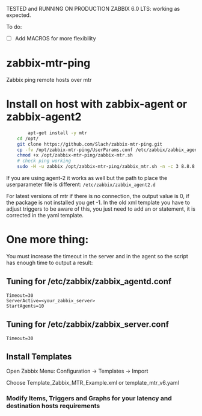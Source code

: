TESTED and RUNNING ON PRODUCTION ZABBIX 6.0 LTS: working as expected.

To do:
- [ ] Add MACROS for more flexibility

# zabbix-mtr-ping
Zabbix ping remote hosts over mtr

# Install on host with zabbix-agent or zabbix-agent2
```bash
		apt-get install -y mtr
    cd /opt/
    git clone https://github.com/Slach/zabbix-mtr-ping.git
    cp -fv /opt/zabbix-mtr-ping/UserParams.conf /etc/zabbix/zabbix_agentd.d/zabbix_mtr_ping.conf
    chmod +x /opt/zabbix-mtr-ping/zabbix-mtr.sh
    # check ping working
    sudo -H -u zabbix /opt/zabbix-mtr-ping/zabbix_mtr.sh -n -c 3 8.8.8.8

```
If you are using agent-2 it works as well but the path to place the userparameter file is different: `/etc/zabbix/zabbix_agent2.d`

For latest versions of mtr if there is no connection, the output value is 0, if the package is not installed you get -1. In the old xml template you have to adjust triggers to be aware of this, you just need to add an or statement, it is corrected in the yaml template.

# One more thing:
You must increase the timeout in the server and in the agent so the script has enough time to output a result:

## Tuning for /etc/zabbix/zabbix_agentd.conf
```
Timeout=30
ServerActive=<your_zabbix_server>
StartAgents=10
```
## Tuning for /etc/zabbix/zabbix_server.conf
```
Timeout=30
```

## Install Templates

Open Zabbix Menu:
Configuration -> Templates -> Import

Choose Template_Zabbix_MTR_Example.xml or template_mtr_v6.yaml

### Modify Items, Triggers and Graphs for your latency and destination hosts requirements
